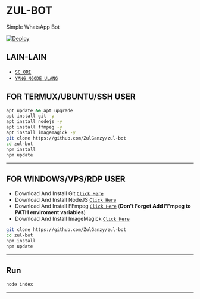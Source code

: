 # ZUL-BOT

Simple WhatsApp Bot

[![Deploy](https://www.herokucdn.com/deploy/button.svg)](https://heroku.com/deploy?template=https://github.com/ZulGanzy/zul-bot)
## LAIN-LAIN

* [`SC ORI`](https://github.com/Nurutomo/wabot-aq)
* [`YANG NGODE ULANG`](https://github.com/andyjavadams/botwa)
## FOR TERMUX/UBUNTU/SSH USER

```bash
apt update && apt upgrade
apt install git -y
apt install nodejs -y
apt install ffmpeg -y
apt install imagemagick -y
git clone https://github.com/ZulGanzy/zul-bot
cd zul-bot
npm install
npm update
```

---------

## FOR WINDOWS/VPS/RDP USER

* Download And Install Git [`Click Here`](https://git-scm.com/downloads)
* Download And Install NodeJS [`Click Here`](https://nodejs.org/en/download)
* Download And Install FFmpeg [`Click Here`](https://ffmpeg.org/download.html) (**Don't Forget Add FFmpeg to PATH enviroment variables**)
* Download And Install ImageMagick [`Click Here`](https://imagemagick.org/script/download.php)

```bash
git clone https://github.com/ZulGanzy/zul-bot
cd zul-bot
npm install
npm update
```

---------

## Run

```bash
node index
```

---------
